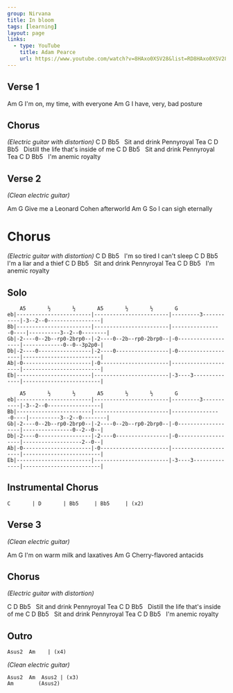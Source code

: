 ```yaml
---
group: Nirvana
title: In bloom
tags: [learning]
layout: page
links:
  - type: YouTube
    title: Adam Pearce
    url: https://www.youtube.com/watch?v=8HAxo0XSV28&list=RD8HAxo0XSV28&start_radio=1&ab_channel=AdamPearceMusic
---
```


## Verse 1

Am                    G
I'm on, my time, with everyone
Am                G
I have, very, bad posture

## Chorus

*(Electric guitar with distortion)*
C             D            Bb5
&nbsp; Sit and drink Pennyroyal Tea
C                D                  Bb5
&nbsp; Distill the life that's inside of me
C             D            Bb5
&nbsp; Sit and drink Pennyroyal Tea
C       D         Bb5
&nbsp; I'm anemic royalty

## Verse 2

*(Clean electric guitar)*

Am                      G
Give me a Leonard Cohen afterworld
Am             G
So I can sigh eternally

# Chorus

*(Electric guitar with distortion)*
C           D          Bb5
&nbsp; I'm so tired I can't sleep
C        D         Bb5
&nbsp; I'm a liar and a thief
C             D            Bb5
&nbsp; Sit and drink Pennyroyal Tea
C       D         Bb5
&nbsp; I'm anemic royalty

## Solo

```chordpro
    A5       ½       ½       A5       ½       ½       G
eb|------------------------|------------------------|---------3-----------|-3--2--0-----------------|
Bb|------------------------|------------------------|----------------0----|----------3--2--0--------|
Gb|-2----0--2b--rp0-2brp0--|-2----0--2b--rp0-2brp0--|-0-------------------|-------------0--0--3p2p0-|
Db|-2----0-----------------|-2----0-----------------|-0-------------------|-------------------------|
Ab|-0----------------------|-0----------------------|---------------------|-------------------------|
Eb|------------------------|------------------------|-3----3--------------|-------------------------|

    A5       ½       ½       A5       ½       ½       G
eb|------------------------|------------------------|---------3-----------|-3--2--0-----------------|
Bb|------------------------|------------------------|----------------0----|----------3--2--0--------|
Gb|-2----0--2b--rp0-2brp0--|-2----0--2b--rp0-2brp0--|-0-------------------|----------------0--2--0--|
Db|-2----0-----------------|-2----0-----------------|-0-------------------|-------------------2--0--|
Ab|-0----------------------|-0----------------------|---------------------|-------------------------|
Eb|------------------------|------------------------|-3----3--------------|-------------------------|
``` 
 
## Instrumental Chorus

`C       | D       | Bb5     | Bb5     | (x2)`

## Verse 3

*(Clean electric guitar)*

Am                   G
I'm on warm milk and laxatives
Am                 G
Cherry-flavored antacids

## Chorus

*(Electric guitar with distortion)*

C             D            Bb5
&nbsp; Sit and drink Pennyroyal Tea
C                D                  Bb5
&nbsp; Distill the life that's inside of me
C             D            Bb5
&nbsp; Sit and drink Pennyroyal Tea
C       D         Bb5
&nbsp; I'm anemic royalty

## Outro

```chordpro
Asus2  Am    | (x4)
```

*(Clean electric guitar)*

```chordpro
Asus2  Am  Asus2 | (x3)
Am        (Asus2)
```
